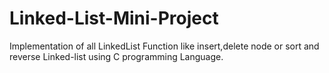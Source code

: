 # Linked-List-Mini-Project
Implementation of all LinkedList Function like insert,delete node or sort and reverse Linked-list using C programming Language. 
